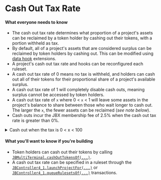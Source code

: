 # Cash Out Tax Rate

#### What everyone needs to know

* The cash out tax rate determines what proportion of a project's assets can be reclaimed by a token holder by cashing out their tokens, with a portion withheld as tax.
* By default, all of a project's assets that are considered surplus can be reclaimed by token holders by cashing out. This can be modified using [data hook](/docs/dev/v4/learn/glossary/ruleset-data-hook.md) extensions.
* A project's cash out tax rate and hooks can be reconfigured each ruleset.
* A cash out tax rate of 0 means no tax is withheld, and holders can cash out all of their tokens for their proportional share of a project's available surplus.
* A cash out tax rate of 1 will completely disable cash outs, meaning surplus cannot be accessed by token holders.
* A cash out tax rate of `x` where 0 < `x` < 1 will leave some assets in the project's balance to share between those who wait longer to cash out. The larger the `x`, the fewer assets can be reclaimed (*see note below*).
* Cash outs incur the JBX membership fee of 2.5% when the cash out tax rate is greater than 0%.

<details>

<summary>Cash out when the tax is 0 &lt; x &lt; 100</summary>

With a cash out tax rate of 0.5, a holder with 10% of the token supply can cash out their tokens for *slightly more* than 50% of the project's available assets.

The other ~5% will remain in the project's balance, thereby increasing the cash out value of everyone else's tokens by increasing the ratio of assets to tokens. This encourages holders to cash out later than others – the first holders to cash out will receive the fewest assets in return.

The reason that slightly more than 5% of assets would be returned: a cash out tax rate of 0 < `x` < 1 allows for cash outs along a *bonding curve*. Specifically, the formula is:

![](/img/misc/redemption-formula.png)

Where:

- **r** is the cash out tax rate (from 0 to 1),
- **o** is the *surplus*, or the funds not being paid out from the project's balance during that ruleset,
- **s** is the current token supply, and
- **x** is the amount of tokens being cashed out.

Here is an example bonding curve with a surplus of 100 ETH, a total supply of 200 tokens, and a cash out tax rate of 0.71. The X axis represents the number of tokens being cashed out, and the Y axis represents the ETH that would be returned. You can try [editing the variables yourself](https://www.desmos.com/calculator/ygmmje1s2l).

<iframe src="https://www.desmos.com/calculator/ygmmje1s2l" width="500" height="500"></iframe>

</details>

#### What you'll want to know if you're building

* Token holders can cash out their tokens by calling [`JBMultiTerminal.cashOutTokensOf(...)`](/docs/dev/v4/api/core/JBMultiTerminal.md#cashouttokensof).
* A cash out tax rate can be specified in a ruleset through the [`JBController4_1.launchProjectFor(...)`](/docs/dev/v4/api/core/JBController.md#launchprojectfor) or [`JBController4_1.queueRulesetsOf(...)`](/docs/dev/v4/api/core/JBController.md#queuerulesetsof) transactions.

